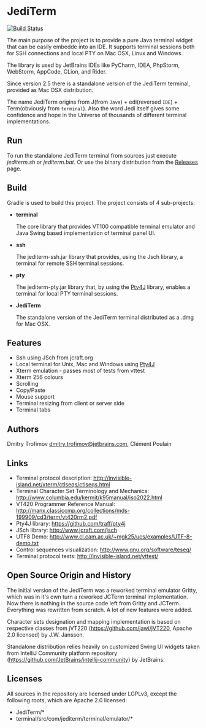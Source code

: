 JediTerm
========

[![Build Status](https://travis-ci.org/JetBrains/jediterm.png?branch=master)](https://travis-ci.org/JetBrains/jediterm)


The main purpose of the project is to provide a pure Java terminal widget that can be easily embedde 
into an IDE.
It supports terminal sessions both for SSH connections and local PTY on Mac OSX, Linux and Windows.


The library is used by JetBrains IDEs like PyCharm, IDEA, PhpStorm, WebStorm, AppCode, CLion, and Rider.

Since version 2.5 there is a standalone version of the JediTerm terminal, provided as Mac OSX distribution.


The name JediTerm origins from J(from `Java`) + edi(reversed `IDE`) + Term(obviously from `terminal`).
Also the word Jedi itself gives some confidence and hope in the Universe of thousands of different terminal implementations.


Run
-------

To run the standalone JediTerm terminal from sources just execute _jediterm.sh_ or _jediterm.bat_.
Or use the binary distribution from the [Releases](https://github.com/JetBrains/jediterm/releases/) page.



Build
-----

Gradle is used to build this project. The project consists of 4 sub-projects:
* **terminal**

    The core library that provides VT100 compatible terminal emulator and Java Swing based implementation of terminal panel UI.

* **ssh**

    The jediterm-ssh.jar library that provides, using the Jsch library, a terminal for remote SSH terminal sessions.

* **pty**

    The jediterm-pty.jar library that, by using the [Pty4J](https://github.com/traff/pty4j) library, enables a terminal for local PTY terminal sessions.

* **JediTerm**

    The standalone version of the JediTerm terminal distributed as a .dmg for Mac OSX.


Features
--------
* Ssh using JSch from jcraft.org
* Local terminal for Unix, Mac and Windows using [Pty4J](https://github.com/traff/pty4j)
* Xterm emulation - passes most of tests from vttest
* Xterm 256 colours
* Scrolling
* Copy/Paste
* Mouse support
* Terminal resizing from client or server side
* Terminal tabs



Authors
-------
Dmitry Trofimov <dmitry.trofimov@jetbrains.com>, Clément Poulain



Links
-----
 * Terminal protocol description: http://invisible-island.net/xterm/ctlseqs/ctlseqs.html
 * Terminal Character Set Terminology and Mechanics: http://www.columbia.edu/kermit/k95manual/iso2022.html
 * VT420 Programmer Reference Manual: http://manx.classiccmp.org/collections/mds-199909/cd3/term/vt420rm2.pdf
 * Pty4J library: https://github.com/traff/pty4j
 * JSch library: http://www.jcraft.com/jsch
 * UTF8 Demo: http://www.cl.cam.ac.uk/~mgk25/ucs/examples/UTF-8-demo.txt
 * Control sequences visualization: http://www.gnu.org/software/teseq/
 * Terminal protocol tests: http://invisible-island.net/vttest/



Open Source Origin and History
------
The initial version of the JediTerm was a reworked terminal emulator Gritty, which was in it's own turn a reworked JCTerm 
terminal implementation. Now there is nothing in the source code left from Gritty and JCTerm. Everything was 
rewritten from scratch. A lot of new features were added.

Character sets designation and mapping implementation is based on
respective classes from jVT220 (https://github.com/jawi/jVT220, Apache 2.0 licensed) by J.W. Janssen.


Standalone distribution relies heavily on customized Swing UI widgets taken from IntelliJ Community platform repository
(https://github.com/JetBrains/intellij-community) by JetBrains.


Licenses
-------
All sources in the repository are licensed under LGPLv3, except the following roots, which are Apache 2.0 licensed:
* JediTerm/*
* terminal/src/com/jediterm/terminal/emulator/*

